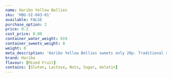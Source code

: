 ```yaml
---
name: Haribo Yellow Bellies
sku: 'HBG-SI-043-01'
available: FALSE
purchase_option: 2
price: 0.2
cost_price: 0.08
container_water_weight: 919
container_sweets_weight: 0
weight: 0
meta_description: 'Haribo Yellow Bellies sweets only 20p. Traditional sweets and more at Humbugs Confectionery Store. Specialists in satisfying your sweet tooth!'
brand: Haribo
flavour: [Mixed Fruit]
contains: [Gluten, Lactose, Nuts, Sugar, Gelatin]
---
```

